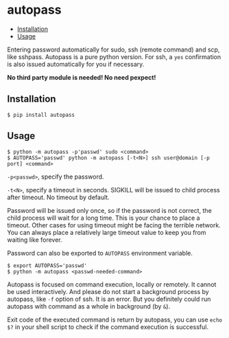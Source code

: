 # autopass

* [Installation](#Installation)
* [Usage](#Usage)

Entering password automatically for sudo, ssh (remote command) and scp,
like sshpass. Autopass is a pure python version.
For ssh, a `yes` confirmation is also issued automatically
for you if necessary.

**No third party module is needed! No need pexpect!**

## Installation

```shell
$ pip install autopass
```

## Usage

``` shell
$ python -m autopass -p'passwd' sudo <command>
$ AUTOPASS='passwd' python -m autopass [-t<N>] ssh user@domain [-p port] <command>
```

`-p<passwd>`, specify the password.

`-t<N>`, specify a timeout in seconds. SIGKILL will be issued to
child process after timeout. No timeout by default.

Password will be issued only once, so if the password is not correct,
the child process will wait for a long time. This is your chance to
place a timeout. Other cases for using timeout might be facing the
terrible network. You can always place a relatively large timeout
value to keep you from waiting like forever.

Password can also be exported to `AUTOPASS` environment variable.

``` shell
$ export AUTOPASS='passwd'
$ python -m autopass <passwd-needed-command>
```

Autopass is focused on command execution, locally or remotely. It cannot
be used interactively. And please do not start a background process by
autopass, like `-f` option of ssh. It is an error. But you definitely
could run autopass with command as a whole in background (by `&`).

Exit code of the executed command is return by autopass, you can
use `echo $?` in your shell script to check if the command execution
is successful.

